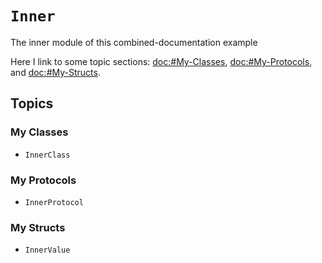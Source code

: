 # ``Inner``

The inner module of this combined-documentation example

Here I link to some topic sections: <doc:#My-Classes>, <doc:#My-Protocols>, and <doc:#My-Structs>. 

## Topics

### My Classes

- ``InnerClass``

### My Protocols

- ``InnerProtocol``

### My Structs

- ``InnerValue``
